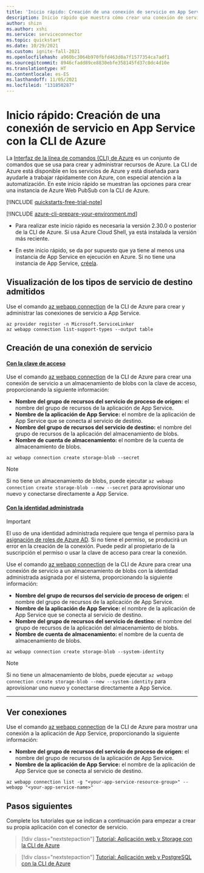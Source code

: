 ```yaml
---
title: 'Inicio rápido: Creación de una conexión de servicio en App Service con la CLI de Azure'
description: Inicio rápido que muestra cómo crear una conexión de servicio en App Service con la CLI de Azure
author: shizn
ms.author: xshi
ms.service: serviceconnector
ms.topic: quickstart
ms.date: 10/29/2021
ms.custom: ignite-fall-2021
ms.openlocfilehash: a960bc3064b970fbfd463d0a7f1577354ca7adf1
ms.sourcegitcommit: 8946cfadd89ce8830ebfe358145fd37c0dc4d10e
ms.translationtype: HT
ms.contentlocale: es-ES
ms.lasthandoff: 11/05/2021
ms.locfileid: "131850287"
---
```

# <a name="quickstart-create-a-service-connection-in-app-service-with-the-azure-cli"></a>Inicio rápido: Creación de una conexión de servicio en App Service con la CLI de Azure

La [Interfaz de la línea de comandos (CLI) de Azure](/cli/azure) es un conjunto de comandos que se usa para crear y administrar recursos de Azure. La CLI de Azure está disponible en los servicios de Azure y está diseñada para ayudarle a trabajar rápidamente con Azure, con especial atención a la automatización. En este inicio rápido se muestran las opciones para crear una instancia de Azure Web PubSub con la CLI de Azure.

[!INCLUDE [quickstarts-free-trial-note](../../includes/quickstarts-free-trial-note.md)]

[!INCLUDE [azure-cli-prepare-your-environment.md](../../includes/azure-cli-prepare-your-environment.md)]

- Para realizar este inicio rápido es necesaria la versión 2.30.0 o posterior de la CLI de Azure. Si usa Azure Cloud Shell, ya está instalada la versión más reciente.

- En este inicio rápido, se da por supuesto que ya tiene al menos una instancia de App Service en ejecución en Azure. Si no tiene una instancia de App Service, [créela](../app-service/quickstart-dotnetcore.md).

## <a name="view-supported-target-service-types"></a>Visualización de los tipos de servicio de destino admitidos

Use el comando [az webapp connection](/cli/azure/webapp/connection) de la CLI de Azure para crear y administrar las conexiones de servicio a App Service. 

```azurecli-interactive
az provider register -n Microsoft.ServiceLinker
az webapp connection list-support-types --output table
```

## <a name="create-a-service-connection"></a>Creación de una conexión de servicio

#### <a name="using-access-key"></a>[Con la clave de acceso](#tab/Using-access-key)

Use el comando [az webapp connection](/cli/azure/webapp/connection) de la CLI de Azure para crear una conexión de servicio a un almacenamiento de blobs con la clave de acceso, proporcionando la siguiente información:

- **Nombre del grupo de recursos del servicio de proceso de origen:** el nombre del grupo de recursos de la aplicación de App Service.
- **Nombre de la aplicación de App Service:** el nombre de la aplicación de App Service que se conecta al servicio de destino.
- **Nombre del grupo de recursos del servicio de destino:** el nombre del grupo de recursos de la aplicación del almacenamiento de blobs.
- **Nombre de cuenta de almacenamiento:** el nombre de la cuenta de almacenamiento de blobs.

```azurecli-interactive
az webapp connection create storage-blob --secret
```

> [!NOTE]
> Si no tiene un almacenamiento de blobs, puede ejecutar `az webapp connection create storage-blob --new --secret` para aprovisionar uno nuevo y conectarse directamente a App Service.

#### <a name="using-managed-identity"></a>[Con la identidad administrada](#tab/Using-Managed-Identity)

> [!IMPORTANT]
> El uso de una identidad administrada requiere que tenga el permiso para la [asignación de roles de Azure AD](/active-directory/managed-identities-azure-resources/howto-assign-access-portal). Si no tiene el permiso, se producirá un error en la creación de la conexión. Puede pedir al propietario de la suscripción el permiso o usar la clave de acceso para crear la conexión.

Use el comando [az webapp connection](/cli/azure/webapp/connection) de la CLI de Azure para crear una conexión de servicio a un almacenamiento de blobs con la identidad administrada asignada por el sistema, proporcionando la siguiente información:

- **Nombre del grupo de recursos del servicio de proceso de origen:** el nombre del grupo de recursos de la aplicación de App Service.
- **Nombre de la aplicación de App Service:** el nombre de la aplicación de App Service que se conecta al servicio de destino.
- **Nombre del grupo de recursos del servicio de destino:** el nombre del grupo de recursos de la aplicación del almacenamiento de blobs.
- **Nombre de cuenta de almacenamiento:** el nombre de la cuenta de almacenamiento de blobs.

```azurecli-interactive
az webapp connection create storage-blob --system-identity
```

> [!NOTE]
> Si no tiene un almacenamiento de blobs, puede ejecutar `az webapp connection create storage-blob --new --system-identity` para aprovisionar uno nuevo y conectarse directamente a App Service.

---

## <a name="view-connections"></a>Ver conexiones

Use el comando [az webapp connection](/cli/azure/webapp/connection) de la CLI de Azure para mostrar una conexión a la aplicación de App Service, proporcionando la siguiente información:

- **Nombre del grupo de recursos del servicio de proceso de origen:** el nombre del grupo de recursos de la aplicación de App Service.
- **Nombre de la aplicación de App Service:** el nombre de la aplicación de App Service que se conecta al servicio de destino.

```azurecli-interactive
az webapp connection list -g "<your-app-service-resource-group>" --webapp "<your-app-service-name>"
```

## <a name="next-steps"></a>Pasos siguientes

Complete los tutoriales que se indican a continuación para empezar a crear su propia aplicación con el conector de servicio.

> [!div class="nextstepaction"]
> [Tutorial: Aplicación web y Storage con la CLI de Azure](./tutorial-csharp-webapp-storage-cli.md)

> [!div class="nextstepaction"]
> [Tutorial: Aplicación web y PostgreSQL con la CLI de Azure](./tutorial-django-webapp-postgres-cli.md)
